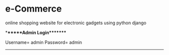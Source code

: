 # e-Commerce

online shopping website for electronic gadgets using python django

\***\*\*\*\*\***Admin Login\***\*\*\*\*\*\***

Username= admin
Password= admin

---
